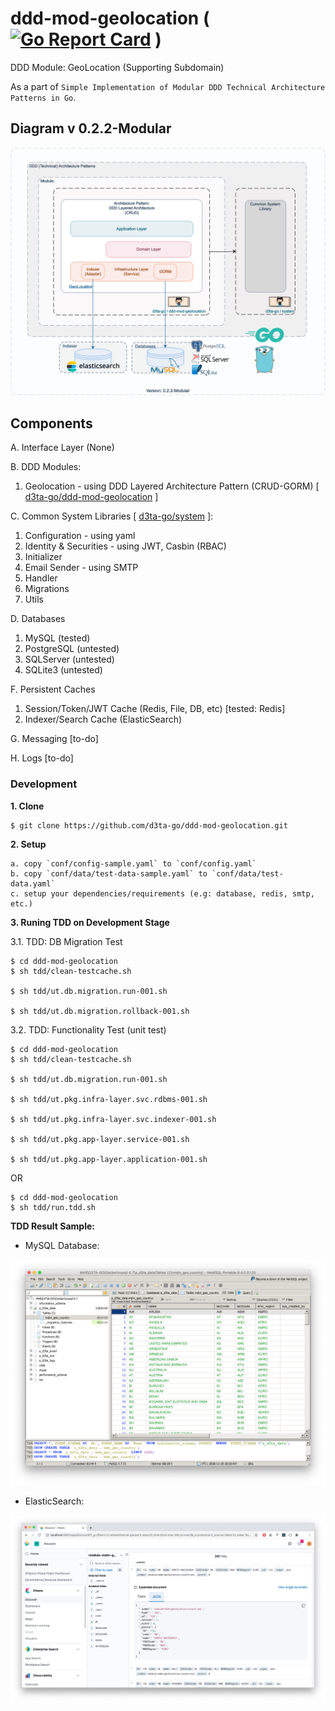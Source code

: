 # ddd-mod-geolocation ( [![Go Report Card](https://goreportcard.com/badge/github.com/d3ta-go/ddd-mod-geolocation)](https://goreportcard.com/report/github.com/d3ta-go/ddd-mod-geolocation) )


DDD Module: GeoLocation (Supporting Subdomain)

As a part of `Simple Implementation of Modular DDD Technical Architecture Patterns in Go`.

## Diagram v 0.2.2-Modular

![DDD-Technical-Architecture-Patterns-Golang-0.2.2-DDD GeoLocation Module](docs/img/DDD-Technical-Architecture-Patterns-Golang-0.2.2-DDD_GeoLocation_Module.png)

## Components

A. Interface Layer (None)

B. DDD Modules:

1. Geolocation - using DDD Layered Architecture Pattern (CRUD-GORM) [ [d3ta-go/ddd-mod-geolocation](https://github.com/d3ta-go/ddd-mod-geolocation) ]

C. Common System Libraries [ [d3ta-go/system](https://github.com/d3ta-go/system) ]:

1. Configuration - using yaml
2. Identity & Securities - using JWT, Casbin (RBAC)
3. Initializer
4. Email Sender - using SMTP
5. Handler
6. Migrations
7. Utils

D. Databases

1. MySQL (tested)
2. PostgreSQL (untested)
3. SQLServer (untested)
4. SQLite3 (untested)

F. Persistent Caches

1. Session/Token/JWT Cache (Redis, File, DB, etc) [tested: Redis]
2. Indexer/Search Cache (ElasticSearch)

G. Messaging [to-do]

H. Logs [to-do]

### Development

**1. Clone**

```shell
$ git clone https://github.com/d3ta-go/ddd-mod-geolocation.git
```

**2. Setup**

```
a. copy `conf/config-sample.yaml` to `conf/config.yaml`
b. copy `conf/data/test-data-sample.yaml` to `conf/data/test-data.yaml`
c. setup your dependencies/requirements (e.g: database, redis, smtp, etc.)
```

**3. Runing TDD on Development Stage**

3.1. TDD: DB Migration Test

```shell
$ cd ddd-mod-geolocation
$ sh tdd/clean-testcache.sh

$ sh tdd/ut.db.migration.run-001.sh

$ sh tdd/ut.db.migration.rollback-001.sh
```

3.2. TDD: Functionality Test (unit test)

```shell
$ cd ddd-mod-geolocation
$ sh tdd/clean-testcache.sh

$ sh tdd/ut.db.migration.run-001.sh

$ sh tdd/ut.pkg.infra-layer.svc.rdbms-001.sh

$ sh tdd/ut.pkg.infra-layer.svc.indexer-001.sh

$ sh tdd/ut.pkg.app-layer.service-001.sh

$ sh tdd/ut.pkg.app-layer.application-001.sh
```

OR

```shell
$ cd ddd-mod-geolocation
$ sh tdd/run.tdd.sh
```

**TDD Result Sample:**

- MySQL Database:

![MySQL Database Migration Result](docs/img/geolocation-sample-db-migration-mysql.png)

- ElasticSearch:

![ElasticSearch/Indexer Server Result](docs/img/geolocation-sample-indexer-server-elasticsearch.png)
